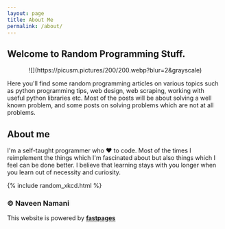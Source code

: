 ```yaml
---
layout: page
title: About Me
permalink: /about/
---
```


## Welcome to Random Programming Stuff.
<center>
![](https://picusm.pictures/200/200.webp?blur=2&grayscale)
</center>

Here you'll find some random programming articles on various topics such as python programming tips, web design,  web scraping, working with useful python libraries etc.
Most of the posts will be about solving a well known problem, and some posts on solving problems which are not at all problems.

## About me
I'm a self-taught programmer who :heart: to code.
Most of the times I reimplement the things which I'm fascinated about but also things which I feel can be done better.
I believe that learning stays with you longer when you learn out of necessity and curiosity.

{% include random_xkcd.html %}

### &copy; Naveen Namani

This website is powered by **[fastpages](https://github.com/fastai/fastpages)**